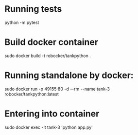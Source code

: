 # Running tests
python -m pytest

# Build docker container

sudo docker build -t robocker/tankpython .

# Running standalone by docker:

sudo docker run -p 49155:80 -d --rm --name tank-3 robocker/tankpython:latest

# Entering into container

sudo docker exec -it tank-3 'python app.py'